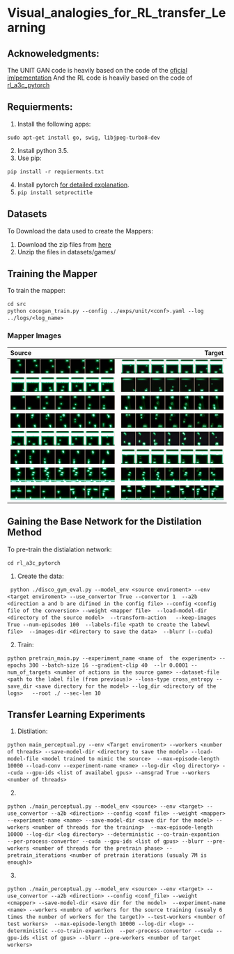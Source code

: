 # Visual_analogies_for_RL_transfer_Learning

## Acknoweledgments:
The UNIT GAN code is heavily based on the code of the [oficial imlpementation](https://github.com/mingyuliutw/UNIT)
And the RL code is heavily based on the code of [rl_a3c_pytorch](https://github.com/dgriff777/rl_a3c_pytorch)

## Requierments:
1. Install the following apps:
```
sudo apt-get install go, swig, libjpeg-turbo8-dev
```
2. Install python 3.5.
3. Use pip:
```
pip install -r requierments.txt
```
4. Install pytorch [for detailed explanation](http://pytorch.org/).
5. ```pip install setproctitle```

## Datasets
To Download the data used to create the Mappers:
1. Download the zip files from [here](https://drive.google.com/drive/folders/1B4_n0X0s5ZV3yOhHX2tjJN1G2hX2WpEy?usp=sharing)
2. Unzip the files in datasets/games/

## Training the Mapper
To train the mapper:
```
cd src
python cocogan_train.py --config ../exps/unit/<conf>.yaml --log ../logs/<log_name>
```
### Mapper Images
Source | Target
:--------|-----------:
![Source Image Pong](./images/pong_to_breakout_half-0.jpg "Source Image Pong") | ![Destination Image Breakout](./images/pong_to_breakout_half-1.jpg "Target Image Breakout")
![Source Image Breakout](./images/breakout_to_pong_half-0.jpg "Source Image Breakout") | ![Destination Image Pong](./images/breakout_to_pong_half-1.jpg "Target Image Pong")
![Source Image Pong](./images/pong_to_tennis_half-0.jpg "Source Image Pong") | ![Destination Image Tennis](./images/pong_to_tennis_half-1.jpg "Target Image Tennis")
![Source Image Tennis](./images/tennis_to_pong_half-0.jpg "Source Image Tennis") | ![Destination Image Pong](./images/tennis_to_pong_half-1.jpg "Target Image Pong")
![Source Image Breakout](./images/breakout_to_tennis_half-0.jpg "Source Image Breakout") | ![Destination Tennis](./images/breakout_to_tennis_half-1.jpg "Target Image Tennis")
![Source Image Tennis](./images/tennis_to_breakout_half-0.jpg "Source Image Tennis") | ![Destination Image Breakout](./images/tennis_to_breakout_half-1.jpg "Target Image Breakout")
![Source Image Assault](./images/assault_to_demon_half-0.jpg "Source Image Assault") | ![Destination Demon-attack](./images/assault_to_demon_half-1.jpg "Target Image Demon-Attack")
![Source Image Demon-Attack](./images/Demon_to_Assault_half-0.jpg "Source Image Demon-Attack") | ![Destination Image Assault](./images/Demon_to_Assault_half-1.jpg "Target Image Assault")

## Gaining the Base Network for the Distilation Method
To pre-train the distialation network:
```
cd rl_a3c_pytorch
```
1. Create the data:
```
 python ./disco_gym_eval.py --model_env <source enviroment> --env <target enviroment> --use_convertor True --convertor 1  --a2b <direction a and b are difined in the config file> --config <config file of the conversion> --weight <mapper file>  --load-model-dir <directory of the source model>  --transform-action   --keep-images True --num-episodes 100  --labels-file <path to create the labewl file>  --images-dir <directory to save the data>  --blurr (--cuda)
```
2. Train:
```
python pretrain_main.py --experiment_name <name of  the experiment> --epochs 300 --batch-size 16 --gradient-clip 40  --lr 0.0001 --num_of_targets <number of actions in the source game> --dataset-file <path to the label file (from previous)> --loss-type cross_entropy --save_dir <save directory for the model> --log_dir <directory of the logs>   --root ./ --sec-len 10
```

## Transfer Learning Experiments
1. Distilation:
```
python main_perceptual.py --env <Target enviroment> --workers <number of threads> --save-model-dir <directory to save the model> --load-model-file <model trained to mimic the source>  --max-episode-length 10000 --load-conv --experiment-name <name> --log-dir <log directory> --cuda --gpu-ids <list of availabel gpus> --amsgrad True --workers <number of threads>
```
2.
```
python ./main_perceptual.py --model_env <source> --env <target> --use_convertor --a2b <direction> --config <conf file> --weight <mapper>  --experiment-name <name> --save-model-dir <save dir for the model> --workers <number of threads for the training>  --max-episode-length 10000 --log-dir <log directory> --deterministic --co-train-expantion  --per-process-convertor --cuda --gpu-ids <list of gpus> --blurr --pre-workers <number of threads for the pretrain phase> --pretrain_iterations <number of pretrain iterations (usualy 7M is enough)>
```
3.
```
python ./main_perceptual.py --model_env <source> --env <target> --use_convertor --a2b <direction> --config <conf_file> --weight <cmapper> --save-model-dir <save dir for the model>  --experiment-name <name> --workers <numbre of workers for the source training (usualy 6 times the number of workers for the target)> --test-workers <number of test workers>  --max-episode-length 10000 --log-dir <log> --deterministic --co-train-expantion  --per-process-convertor --cuda --gpu-ids <list of gpus> --blurr --pre-workers <number of target workers>
```
